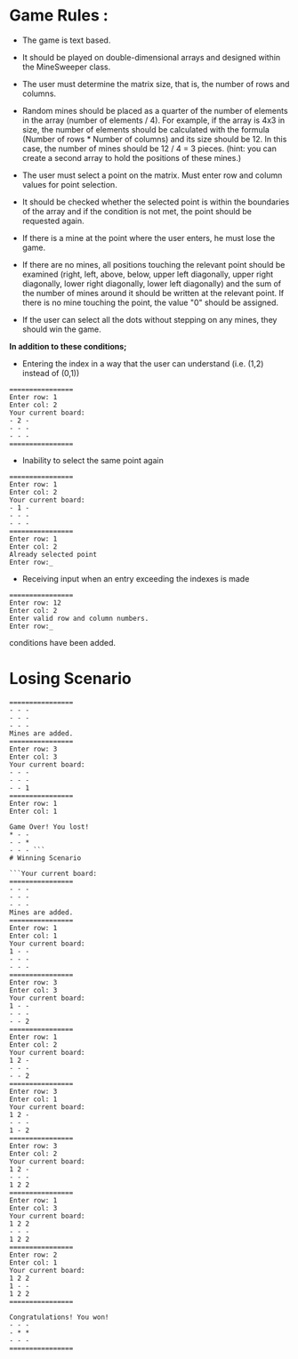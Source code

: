 # Game Rules :

- The game is text based.

- It should be played on double-dimensional arrays and designed within the MineSweeper class.

- The user must determine the matrix size, that is, the number of rows and columns.

- Random mines should be placed as a quarter of the number of elements in the array (number of elements / 4). For example, if the array is 4x3 in size, the number of elements should be calculated with the formula (Number of rows * Number of columns) and its size should be 12. In this case, the number of mines should be 12 / 4 = 3 pieces. (hint: you can create a second array to hold the positions of these mines.)

- The user must select a point on the matrix. Must enter row and column values for point selection.

- It should be checked whether the selected point is within the boundaries of the array and if the condition is not met, the point should be requested again.

- If there is a mine at the point where the user enters, he must lose the game.

- If there are no mines, all positions touching the relevant point should be examined (right, left, above, below, upper left diagonally, upper right diagonally, lower right diagonally, lower left diagonally) and the sum of the number of mines around it should be written at the relevant point. If there is no mine touching the point, the value "0" should be assigned.

- If the user can select all the dots without stepping on any mines, they should win the game.

**In addition to these conditions;**
- Entering the index in a way that the user can understand (i.e. (1,2) instead of (0,1))
```
================
Enter row: 1
Enter col: 2
Your current board:
- 2 - 
- - - 
- - - 
================
```
- Inability to select the same point again
```
================
Enter row: 1
Enter col: 2
Your current board:
- 1 -
- - -
- - -
================
Enter row: 1
Enter col: 2
Already selected point
Enter row:_
```

- Receiving input when an entry exceeding the indexes is made
``` 
================
Enter row: 12
Enter col: 2
Enter valid row and column numbers.
Enter row:_
```
conditions have been added.





# Losing Scenario
```Your current board:
================
- - - 
- - - 
- - - 
Mines are added.
================
Enter row: 3
Enter col: 3
Your current board:
- - - 
- - - 
- - 1 
================
Enter row: 1
Enter col: 1

Game Over! You lost!
* - - 
- - * 
- - - ```
# Winning Scenario

```Your current board:
================
- - - 
- - - 
- - - 
Mines are added.
================
Enter row: 1
Enter col: 1
Your current board:
1 - - 
- - - 
- - - 
================
Enter row: 3
Enter col: 3
Your current board:
1 - - 
- - - 
- - 2 
================
Enter row: 1
Enter col: 2
Your current board:
1 2 - 
- - - 
- - 2 
================
Enter row: 3
Enter col: 1
Your current board:
1 2 - 
- - - 
1 - 2 
================
Enter row: 3
Enter col: 2
Your current board:
1 2 - 
- - - 
1 2 2 
================
Enter row: 1
Enter col: 3
Your current board:
1 2 2
- - -
1 2 2
================
Enter row: 2
Enter col: 1
Your current board:
1 2 2
1 - -
1 2 2
================

Congratulations! You won!
- - -
- * *
- - -
================ 
```